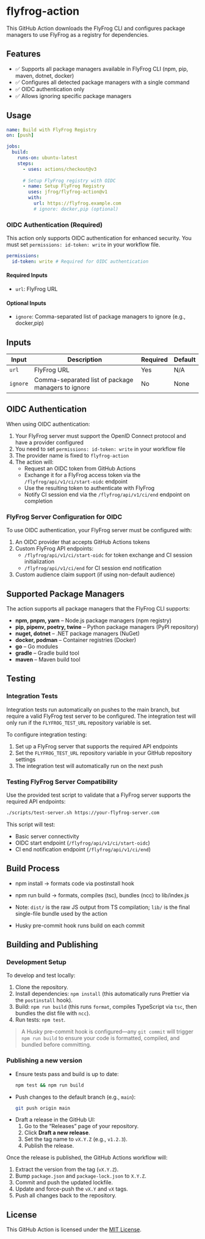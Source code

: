 # flyfrog-action

This GitHub Action downloads the FlyFrog CLI and configures package managers to use FlyFrog as a registry for dependencies.

## Features

- ✅ Supports all package managers available in FlyFrog CLI (npm, pip, maven, dotnet, docker)
- ✅ Configures all detected package managers with a single command
- ✅ OIDC authentication only
- ✅ Allows ignoring specific package managers

## Usage

```yaml
name: Build with FlyFrog Registry
on: [push]

jobs:
  build:
    runs-on: ubuntu-latest
    steps:
      - uses: actions/checkout@v3
      
      # Setup FlyFrog registry with OIDC
      - name: Setup FlyFrog Registry
        uses: jfrog/flyfrog-action@v1
        with:
          url: https://flyfrog.example.com
          # ignore: docker,pip (optional)
```

### OIDC Authentication (Required)

This action only supports OIDC authentication for enhanced security. You must set `permissions: id-token: write` in your workflow file.

```yaml
permissions:
  id-token: write # Required for OIDC authentication
```

#### Required Inputs
- `url`: FlyFrog URL

#### Optional Inputs
- `ignore`: Comma-separated list of package managers to ignore (e.g., docker,pip)

## Inputs

| Input | Description | Required | Default |
| --- | --- | --- | --- |
| `url` | FlyFrog URL | Yes | N/A |
| `ignore` | Comma-separated list of package managers to ignore | No | None |

## OIDC Authentication

When using OIDC authentication:

1. Your FlyFrog server must support the OpenID Connect protocol and have a provider configured
2. You need to set `permissions: id-token: write` in your workflow file
3. The provider name is fixed to `flyfrog-action`
4. The action will:
   - Request an OIDC token from GitHub Actions
   - Exchange it for a FlyFrog access token via the `/flyfrog/api/v1/ci/start-oidc` endpoint
   - Use the resulting token to authenticate with FlyFrog
   - Notify CI session end via the `/flyfrog/api/v1/ci/end` endpoint on completion

### FlyFrog Server Configuration for OIDC

To use OIDC authentication, your FlyFrog server must be configured with:

1. An OIDC provider that accepts GitHub Actions tokens
2. Custom FlyFrog API endpoints:
   - `/flyfrog/api/v1/ci/start-oidc` for token exchange and CI session initialization
   - `/flyfrog/api/v1/ci/end` for CI session end notification
3. Custom audience claim support (if using non-default audience)

## Supported Package Managers

The action supports all package managers that the FlyFrog CLI supports:

- **npm, pnpm, yarn** – Node.js package managers (npm registry)
- **pip, pipenv, poetry, twine** – Python package managers (PyPI repository)
- **nuget, dotnet** – .NET package managers (NuGet)
- **docker, podman** – Container registries (Docker)
- **go** – Go modules
- **gradle** – Gradle build tool
- **maven** – Maven build tool

## Testing

### Integration Tests

Integration tests run automatically on pushes to the main branch, but require a valid FlyFrog test server to be configured. The integration test will only run if the `FLYFROG_TEST_URL` repository variable is set.

To configure integration testing:

1. Set up a FlyFrog server that supports the required API endpoints
2. Set the `FLYFROG_TEST_URL` repository variable in your GitHub repository settings
3. The integration test will automatically run on the next push

### Testing FlyFrog Server Compatibility

Use the provided test script to validate that a FlyFrog server supports the required API endpoints:

```bash
./scripts/test-server.sh https://your-flyfrog-server.com
```

This script will test:
- Basic server connectivity
- OIDC start endpoint (`/flyfrog/api/v1/ci/start-oidc`)
- CI end notification endpoint (`/flyfrog/api/v1/ci/end`)

## Build Process

- npm install → formats code via postinstall hook
- npm run build → formats, compiles (tsc), bundles (ncc) to lib/index.js

- Note: `dist/` is the raw JS output from TS compilation; `lib/` is the final single-file bundle used by the action
- Husky pre-commit hook runs build on each commit

## Building and Publishing

### Development Setup

To develop and test locally:

1. Clone the repository.
2. Install dependencies: `npm install` (this automatically runs Prettier via the `postinstall` hook).
3. Build: `npm run build` (this runs `format`, compiles TypeScript via `tsc`, then bundles the dist file with `ncc`).
4. Run tests: `npm test`.

> A Husky pre-commit hook is configured—any `git commit` will trigger `npm run build` to ensure your code is formatted, compiled, and bundled before committing.

### Publishing a new version

- Ensure tests pass and build is up to date:
  ```bash
  npm test && npm run build
  ```
- Push changes to the default branch (e.g., `main`):
  ```bash
  git push origin main
  ```
- Draft a release in the GitHub UI:
  1. Go to the “Releases” page of your repository.
  2. Click **Draft a new release**.
  3. Set the tag name to `vX.Y.Z` (e.g., `v1.2.3`).
  4. Publish the release.

Once the release is published, the GitHub Actions workflow will:

1. Extract the version from the tag (`vX.Y.Z`).
2. Bump `package.json` and `package-lock.json` to `X.Y.Z`.
3. Commit and push the updated lockfile.
4. Update and force-push the `vX.Y` and `vX` tags.
5. Push all changes back to the repository.

## License

This GitHub Action is licensed under the [MIT License](LICENSE).